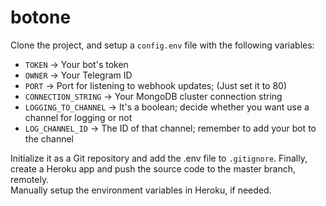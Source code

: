 # botone

Clone the project, and setup a ```config.env``` file with the following variables:

- ```TOKEN``` -> Your bot's token
- ```OWNER``` -> Your Telegram ID
- ```PORT``` -> Port for listening to webhook updates; (Just set it to 80)
- ```CONNECTION_STRING``` -> Your MongoDB cluster connection string
- ```LOGGING_TO_CHANNEL``` -> It's a boolean; decide whether you want use a channel for logging or not
- ```LOG_CHANNEL_ID``` -> The ID of that channel; remember to add your bot to the channel

Initialize it as a Git repository and add the .env file to ```.gitignore```.
Finally, create a Heroku app and push the source code to the master branch, remotely.<br>
Manually setup the environment variables in Heroku, if needed.